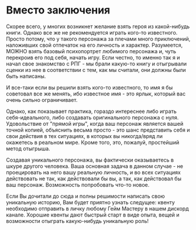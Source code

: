 # Вместо заключения

Скорее всего, у многих возникнет желание взять героя из какой-нибудь книги. Однако все же не рекомендуется играть кого-то известного. Просто потому, что у такого персонажа за плечами много приключений, наложивших свой отпечаток на его личность и характер.
Разумеется, МОЖНО взять базовый психопортрет любимого персонажа и, чуть перекроив его под себя, начать игру. Если честно, то именно так я и начал свое знакомство с РПГ - мы брали какую-то книгу и отыгрывали сценки из нее в соответствии с тем, как мы считали, они должны были быть написаны.

И все-таки если вы решили взять кого-то известного, то имя я бы советовал все же менять, ибо известное имя - это ярлык, который вас очень сильно ограничивает.

Однако, как показывает практика, гораздо интереснее либо играть себя-идеального, либо создавать оригинального персонажа с нуля.
Удовольствие от "прямой игры", когда ваш персонаж является вашей точной копией, объяснить весьма просто - это шанс представить себя и свои действия в тех ситуациях, в которых вы никогда/вряд ли окажетесь в реальном мире. Кроме того, это, пожалуй, простейший метод отыгрыша.

Создавая уникального персонажа, вы фактически оказываетесь в шкуре другого человека. Ваша основная задача в данном случае - не проецировать на него вашу реальную личность, и во всех ситуациях действовать не так, как действовали бы вы, а так, как действовал бы ваш персонаж. Возможность попробовать что-то новое.

Если Вы дочитали до сюда и полны решимости написать свою уникальную историю, Вам будет приятно узнать следущее: квенту необходимо отправить в личку любому Гейм Мастеру в нашем дискорд канале. Хорошие квенты дают быстрый старт в виде опыта, вещей и возможности отыграть какую-нибудь уникальную роль!
